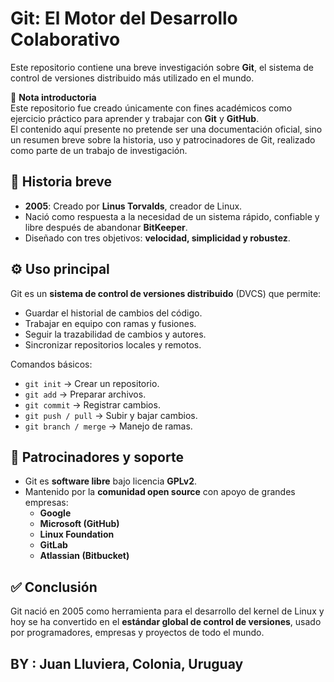 # Git: El Motor del Desarrollo Colaborativo

Este repositorio contiene una breve investigación sobre **Git**, el sistema de control de versiones distribuido más utilizado en el mundo.

📌 **Nota introductoria**  
Este repositorio fue creado únicamente con fines académicos como ejercicio práctico para aprender y trabajar con **Git** y **GitHub**.  
El contenido aquí presente no pretende ser una documentación oficial, sino un resumen breve sobre la historia, uso y patrocinadores de Git, realizado como parte de un trabajo de investigación.

## 📖 Historia breve
- **2005**: Creado por **Linus Torvalds**, creador de Linux.  
- Nació como respuesta a la necesidad de un sistema rápido, confiable y libre después de abandonar **BitKeeper**.  
- Diseñado con tres objetivos: **velocidad, simplicidad y robustez**.

## ⚙️ Uso principal
Git es un **sistema de control de versiones distribuido** (DVCS) que permite:  
- Guardar el historial de cambios del código.  
- Trabajar en equipo con ramas y fusiones.  
- Seguir la trazabilidad de cambios y autores.  
- Sincronizar repositorios locales y remotos.  

Comandos básicos:
- `git init` → Crear un repositorio.  
- `git add` → Preparar archivos.  
- `git commit` → Registrar cambios.  
- `git push / pull` → Subir y bajar cambios.  
- `git branch / merge` → Manejo de ramas.  

## 🤝 Patrocinadores y soporte
- Git es **software libre** bajo licencia **GPLv2**.  
- Mantenido por la **comunidad open source** con apoyo de grandes empresas:  
  - **Google**  
  - **Microsoft (GitHub)**  
  - **Linux Foundation**  
  - **GitLab**  
  - **Atlassian (Bitbucket)**  

## ✅ Conclusión
Git nació en 2005 como herramienta para el desarrollo del kernel de Linux y hoy se ha convertido en el **estándar global de control de versiones**, usado por programadores, empresas y proyectos de todo el mundo.

## BY  : Juan Lluviera, Colonia, Uruguay
